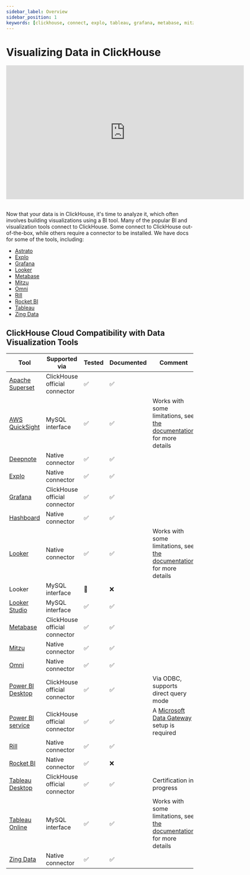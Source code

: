 ```yaml
---
sidebar_label: Overview
sidebar_position: 1
keywords: [clickhouse, connect, explo, tableau, grafana, metabase, mitzu, superset, deepnote, draxlr, rocketbi, omni, bi, visualization, tool]
---
```


# Visualizing Data in ClickHouse

<div class='vimeo-container'>
<iframe
   src="https://player.vimeo.com/video/754460217?h=3dcae2e1ca"
   width="640"
   height="360"
   frameborder="0"
   allow="autoplay; fullscreen; picture-in-picture"
   allowfullscreen>
</iframe>
</div>

<br/>

Now that your data is in ClickHouse, it's time to analyze it, which often involves building visualizations using a BI tool. Many of the popular BI and visualization tools connect to ClickHouse. Some connect to ClickHouse out-of-the-box, while others require a connector to be installed. We have docs for some of the tools, including:

- [Astrato](./data-visualization/astrato-and-clickhouse.md)
- [Explo](./data-visualization/explo-and-clickhouse.md)
- [Grafana](./data-visualization/grafana/index.md)
- [Looker](./data-visualization/looker-and-clickhouse.md)
- [Metabase](./data-visualization/metabase-and-clickhouse.md)
- [Mitzu](./data-visualization/mitzu-and-clickhouse.md)
- [Omni](./data-visualization/omni-and-clickhouse.md)
- [Rill](https://docs.rilldata.com/reference/olap-engines/clickhouse)
- [Rocket BI](./data-visualization/rocketbi-and-clickhouse.md)
- [Tableau](./data-visualization/tableau-and-clickhouse.md)
- [Zing Data](./data-visualization/zingdata-and-clickhouse.md)

## ClickHouse Cloud Compatibility with Data Visualization Tools

| Tool                                                                    | Supported via                 | Tested | Documented | Comment                                                                                                                                 |
|-------------------------------------------------------------------------|-------------------------------|--------|------------|-----------------------------------------------------------------------------------------------------------------------------------------|
| [Apache Superset](./data-visualization/superset-and-clickhouse.md)      | ClickHouse official connector | ✅      | ✅          |                                                                                                                                         |
| [AWS QuickSight](./data-visualization/quicksight-and-clickhouse.md)     | MySQL interface               | ✅      | ✅          | Works with some limitations, see [the documentation](./data-visualization/quicksight-and-clickhouse.md) for more details                |
| [Deepnote](./data-visualization/deepnote.md)                            | Native connector              | ✅      | ✅          |                                                                                                                                         |
| [Explo](./data-visualization/explo-and-clickhouse.md)                   | Native connector              | ✅      | ✅          |                                                                                                                                         |
| [Grafana](./data-visualization/grafana/index.md)                        | ClickHouse official connector | ✅      | ✅          |                                                                                                                                         |
| [Hashboard](./data-visualization/hashboard-and-clickhouse.md)           | Native connector              | ✅      | ✅          |                                                                                                                                         |
| [Looker](./data-visualization/looker-and-clickhouse.md)                 | Native connector              | ✅      | ✅          | Works with some limitations, see [the documentation](./data-visualization/looker-and-clickhouse.md) for more details                    |
| Looker                                                                  | MySQL interface               | 🚧     | ❌          |                                                                                                                                         |
| [Looker Studio](./data-visualization/looker-studio-and-clickhouse.md)   | MySQL interface               | ✅      | ✅          |                                                                                                                                         |
| [Metabase](./data-visualization/metabase-and-clickhouse.md)             | ClickHouse official connector | ✅      | ✅          |                                                                                                        
| [Mitzu](./data-visualization/mitzu-and-clickhouse.md)                   |  Native connector | ✅      | ✅          |                                                                                                                                         |
| [Omni](./data-visualization/omni-and-clickhouse.md)                     | Native connector              | ✅      | ✅          |                                                                                                                                         |
| [Power BI Desktop](./data-visualization/powerbi-and-clickhouse.md)      | ClickHouse official connector | ✅      | ✅          | Via ODBC, supports direct query mode                                                                                                    |
| [Power BI service](https://clickhouse.com/docs/en/integrations/powerbi#power-bi-service)                                                    | ClickHouse official connector | ✅    | ✅          | A [Microsoft Data Gateway](https://learn.microsoft.com/en-us/power-bi/connect-data/service-gateway-custom-connectors) setup is required |
| [Rill](https://docs.rilldata.com/reference/olap-engines/clickhouse)     | Native connector              | ✅      | ✅          |        
| [Rocket BI](./data-visualization/rocketbi-and-clickhouse.md)            | Native connector              | ✅      | ❌          |                                                                                                                                         |
| [Tableau Desktop](./data-visualization/tableau-and-clickhouse.md)       | ClickHouse official connector | ✅      | ✅          | Certification in progress                                                                                                               |
| [Tableau Online](./data-visualization/tableau-online-and-clickhouse.md) | MySQL interface               | ✅      | ✅          | Works with some limitations, see [the documentation](./data-visualization/tableau-online-and-clickhouse.md) for more details            |
| [Zing Data](./data-visualization/zingdata-and-clickhouse.md)            | Native connector              | ✅      | ✅          |                                                                                                                                         |
